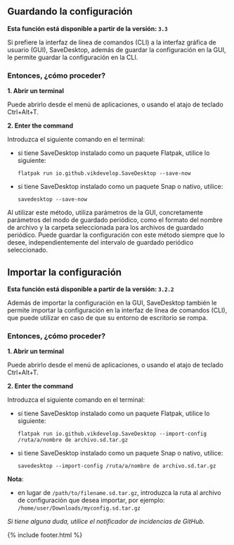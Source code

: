 ## Guardando la configuración

**Esta función está disponible a partir de la versión: `3.3`**

Si prefiere la interfaz de línea de comandos (CLI) a la interfaz gráfica de usuario (GUI), SaveDesktop, además de guardar la configuración en la GUI, le permite guardar la configuración en la CLI.

### Entonces, ¿cómo proceder?

**1. Abrir un terminal**

Puede abrirlo desde el menú de aplicaciones, o usando el atajo de teclado Ctrl+Alt+T.

**2. Enter the command**

Introduzca el siguiente comando en el terminal:
- si tiene SaveDesktop instalado como un paquete Flatpak, utilice lo siguiente:

     ```
     flatpak run io.github.vikdevelop.SaveDesktop --save-now
     ```

- si tiene SaveDesktop instalado como un paquete Snap o nativo, utilice: 
     ```
     savedesktop --save-now
     ```


Al utilizar este método, utiliza parámetros de la GUI, concretamente parámetros del modo de guardado periódico, como el formato del nombre de archivo y la carpeta seleccionada para los archivos de guardado periódico. Puede guardar la configuración con este método siempre que lo desee, independientemente del intervalo de guardado periódico seleccionado.

## Importar la configuración

**Esta función está disponible a partir de la versión: `3.2.2`**

Además de importar la configuración en la GUI, SaveDesktop también le permite importar la configuración en la interfaz de línea de comandos (CLI), que puede utilizar en caso de que su entorno de escritorio se rompa.

### Entonces, ¿cómo proceder?

**1. Abrir un terminal**

Puede abrirlo desde el menú de aplicaciones, o usando el atajo de teclado Ctrl+Alt+T.

**2. Enter the command**

Introduzca el siguiente comando en el terminal:
- si tiene SaveDesktop instalado como un paquete Flatpak, utilice lo siguiente:

     ```
     flatpak run io.github.vikdevelop.SaveDesktop --import-config /ruta/a/nombre de archivo.sd.tar.gz
     ```

- si tiene SaveDesktop instalado como un paquete Snap o nativo, utilice: 
     ```
     savedesktop --import-config /ruta/a/nombre de archivo.sd.tar.gz
     ```

**Nota**:
- en lugar de `/path/to/filename.sd.tar.gz`, introduzca la ruta al archivo de configuración que desea importar, por ejemplo: `/home/user/Downloads/myconfig.sd.tar.gz`

_Si tiene alguna duda, utilice el notificador de incidencias de GitHub._

{% include footer.html %}
